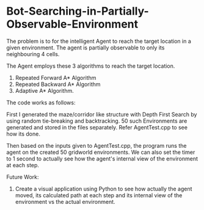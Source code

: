 # Bot-Searching-in-Partially-Observable-Environment

  The problem is to for the intelligent Agent to reach the target location in a given environment.
  The agent is partially observable to only its neighbouring 4 cells.
  
The Agent employs these 3 algorithms to reach the target location.

1. Repeated Forward A* Algorithm
2. Repeated Backward A* Algorithm
3. Adaptive A* Algorithm.


The code works as follows:

First I generated the maze/corridor like structure with Depth First Search by using
random tie-breaking and backtracking. 50 such Environments are generated and
stored in the files separately. Refer AgentTest.cpp to see how its done.

Then based on the inputs given to AgentTest.cpp, the program runs the agent on the created 50 gridworld environments.
We can also set the timer to 1 second to actually see how the agent's internal view of the environment at each step.

Future Work:

1. Create a visual application using Python to see how actually the agent moved, its calculated path at each step and
   its internal view of the environment vs the actual environment.
